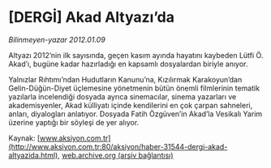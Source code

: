# [DERGİ] Akad Altyazı’da

*Bilinmeyen-yazar 2012.01.09*

<font class="agenda2NewsSpot">
 Altyazı 2012’nin ilk sayısında, geçen kasım ayında hayatını kaybeden Lütfi Ö. Akad’ı, bugüne kadar hazırladığı en kapsamlı dosyalardan biriyle anıyor.
</font>
<font class="newsDetail">
 <p>
  Yalnızlar Rıhtımı’ndan Hudutların Kanunu’na, Kızılırmak Karakoyun’dan Gelin-Düğün-Diyet üçlemesine yönetmenin bütün önemli filmlerinin tematik yazılarla incelendiği dosyada ayrıca sinemacılar, sinema yazarları ve akademisyenler, Akad külliyatı içinde kendilerini en çok çarpan sahneleri, anları, diyalogları anlatıyor. Dosyada Fatih Özgüven’in Akad’la Vesikalı Yarim üzerine yaptığı bir söyleşi de yer alıyor.
 </p>
</font>

Kaynak: [www.aksiyon.com.tr](http://www.aksiyon.com.tr:80/aksiyon/haber-31544-dergi-akad-altyazida.html), [web.archive.org (arşiv bağlantısı)](http://web.archive.org/web/20120116164747/http://www.aksiyon.com.tr:80/aksiyon/haber-31544-dergi-akad-altyazida.html)
